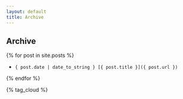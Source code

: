 ```yaml
---
layout: default
title: Archive
---
```


## Archive

{% for post in site.posts %}
*     { post.date | date_to_string } [{ post.title }]({ post.url })
{% endfor %}

{% tag_cloud %}
